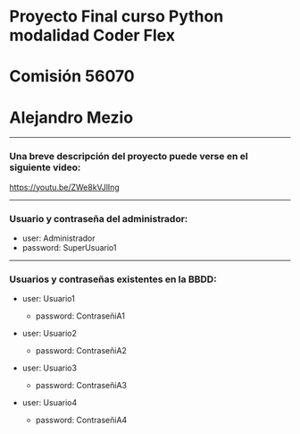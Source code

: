 # Proyecto Final curso Python modalidad Coder Flex
# Comisión 56070
# Alejandro Mezio

---

### Una breve descripción del proyecto puede verse en el siguiente video:

https://youtu.be/ZWe8kVJlIng

---

### Usuario y contraseña del administrador:

- user: Administrador
- password: SuperUsuario1

---

### Usuarios y contraseñas existentes en la BBDD:

- user: Usuario1
    - password: ContraseñiA1

- user: Usuario2
    - password: ContraseñiA2

- user: Usuario3
    - password: ContraseñiA3

- user: Usuario4
    - password: ContraseñiA4






